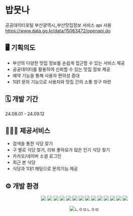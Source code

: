 # 밥뭇나
공공데이터포털 부산광역시_부산맛집정보 서비스 api 사용 https://www.data.go.kr/data/15063472/openapi.do

## 🖥️ 기획의도

- 부산의 다양한 맛집 정보를 손쉽게 접근할 수 있는 서비스 제공
- 공공데이터를 활용하여 신뢰할 수 있는 맛집 정보 제공 
- 예약 기능을 통해 사용자 편의성 증대
- 1대1 문의 기능으로 사용자와 맛집 간의 소통 창구 마련


## 🗓 개발 기간
24.08.01 - 24.09.12


## 🧑‍🤝‍🧑 제공서비스

- 검색을 통한 식당 찾기
- 구 별로 식당 찾기, 리뷰 좋아요가 많은 인기 식당 찾기
- 카카오/네이버 소셜 로그인
- 최근 본 식당
- 식당과 1대1 채팅으로 문의기능 제공


## ⚙️ 개발 환경
<div align="center">
    <img src="https://img.shields.io/badge/Spring-6DB33F?style=flat-square&logo=Spring&logoColor=white" />
    <img src="https://img.shields.io/badge/Java-007396?style=flat&logo=Java&logoColor=white" />
    <img src="https://img.shields.io/badge/JavaScript-F7DF1E?style=flat-square&logo=javascript&logoColor=black" />
    <img src="https://img.shields.io/badge/jQuery-0769AD?style=flat-square&logo=jQuery&logoColor=white" />
    <img src="https://img.shields.io/badge/Ajax-0B76D1?style=flat-square&logo=jquery&logoColor=white" />
    <img src="https://img.shields.io/badge/MyBatis-0D8DBA?style=flat-square&logo=MyBatis&logoColor=white" />
    <img src="https://img.shields.io/badge/ORACLE-F80000?style=flat-square&logo=oracle&logoColor=white" />
    <img src="https://img.shields.io/badge/HTML5-E34F26?style=flat&logo=HTML5&logoColor=white" />
    <img src="https://img.shields.io/badge/CSS3-1572B6?style=flat&logo=CSS3&logoColor=white" />
    <img src="https://img.shields.io/badge/apache%20tomcat-F8DC75?style=flat-square&logo=apachetomcat&logoColor=white" />
    <img src="https://img.shields.io/badge/GitHub-181717?style=flat-square&logo=GitHub&logoColor=white" />
    <img src="https://img.shields.io/badge/Kakao%20API-FFCD00?style=flat-square&logo=Kakao&logoColor=black" />
    <img src="https://img.shields.io/badge/Naver%20API-03C75A?style=flat-square&logo=Naver&logoColor=white" />
    <img src="https://img.shields.io/badge/Socket.io-010101?style=flat-square&logo=Socket.io&logoColor=white" />


   ![ㄴㅇㅁㄴㅇㅁ](https://github.com/user-attachments/assets/732818f2-e138-4216-bdd8-83d18ebaa670)


</div>
